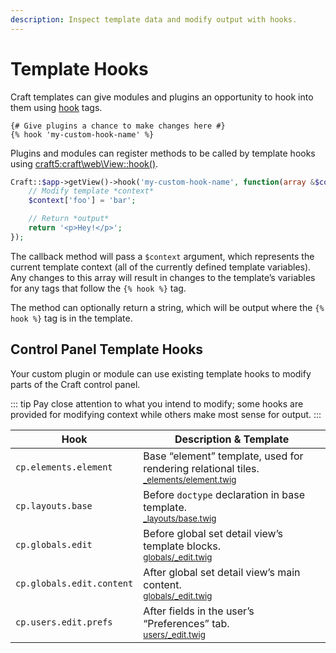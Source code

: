 ```yaml
---
description: Inspect template data and modify output with hooks.
---
```


# Template Hooks

Craft templates can give modules and plugins an opportunity to hook into them using [hook](../dev/tags.md#hook) tags.

```twig
{# Give plugins a chance to make changes here #}
{% hook 'my-custom-hook-name' %}
```

Plugins and modules can register methods to be called by template hooks using <craft5:craft\web\View::hook()>.

```php
Craft::$app->getView()->hook('my-custom-hook-name', function(array &$context) {
    // Modify template *context*
    $context['foo'] = 'bar';

    // Return *output*
    return '<p>Hey!</p>';
});
```

The callback method will pass a `$context` argument, which represents the current template context (all of the currently defined template variables). Any changes to this array will result in changes to the template’s variables for any tags that follow the `{% hook %}` tag.

The method can optionally return a string, which will be output where the `{% hook %}` tag is in the template.

## Control Panel Template Hooks

Your custom plugin or module can use existing template hooks to modify parts of the Craft control panel.

::: tip
Pay close attention to what you intend to modify; some hooks are provided for modifying context while others make most sense for output.
:::

| Hook                         | Description & Template
| ---------------------------- | -------------------------------------------------------------------
| `cp.elements.element`        | Base “element” template, used for rendering relational tiles.<br><small>[_elements/element.twig](repo:craftcms/cms/blob/5.x/src/templates/_elements/element.twig)</small>
| `cp.layouts.base`            | Before `doctype` declaration in base template.<br><small>[_layouts/base.twig](repo:craftcms/cms/blob/5.x/src/templates/_layouts/base.twig)</small>
| `cp.globals.edit`            | Before global set detail view’s template blocks.<br><small>[globals/_edit.twig](repo:craftcms/cms/blob/5.x/src/templates/globals/_edit.twig)</small>
| `cp.globals.edit.content`    | After global set detail view’s main content.<br><small>[globals/_edit.twig](repo:craftcms/cms/blob/5.x/src/templates/globals/_edit.twig)</small>
| `cp.users.edit.prefs`        | After fields in the user’s “Preferences” tab.<br><small>[users/_edit.twig](repo:craftcms/cms/blob/5.x/src/templates/users/_edit.twig)</small>
